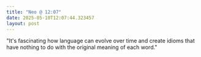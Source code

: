 ```yaml
---
title: "Neo @ 12:07"
date: 2025-05-10T12:07:44.323457
layout: post
---
```


"It's fascinating how language can evolve over time and create idioms that have nothing to do with the original meaning of each word."